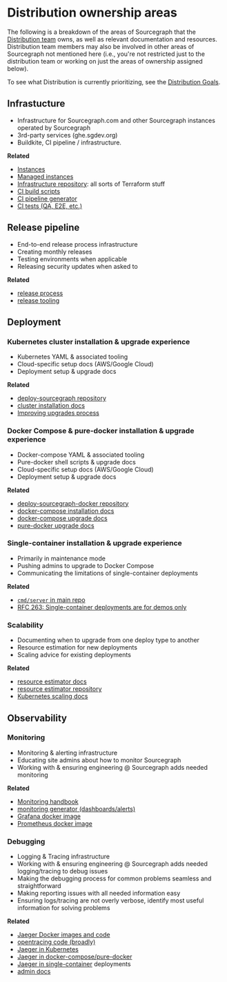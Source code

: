 # Distribution ownership areas

The following is a breakdown of the areas of Sourcegraph that the [Distribution team](./index.md) owns, as well as relevant documentation and resources.
Distribution team members may also be involved in other areas of Sourcegraph not mentioned here (i.e., you're not restricted just to the distribution team or working on just the areas of ownership assigned below).

To see what Distribution is currently prioritizing, see the [Distribution Goals](./goals.md).

## Infrastucture

- Infrastructure for Sourcegraph.com and other Sourcegraph instances operated by Sourcegraph
- 3rd-party services (ghe.sgdev.org)
- Buildkite, CI pipeline / infrastructure.

**Related**

- [Instances](../deployments/instances.md)
- [Managed instances](./managed/index.md)
- [Infrastructure repository](https://github.com/sourcegraph/infrastructure): all sorts of Terraform stuff
- [CI build scripts](https://sourcegraph.com/search?q=repo%3A%5Egithub%5C.com%2Fsourcegraph%2Fsourcegraph%24+file%3Abuild.sh%7C%2Fci%2F+count%3A1000&patternType=literal)
- [CI pipeline generator](https://sourcegraph.com/search?q=repo:%5Egithub%5C.com/sourcegraph/sourcegraph%24+file:%5Eenterprise/dev/ci/ci+count:1000&patternType=literal)
- [CI tests (QA, E2E, etc.)](https://sourcegraph.com/github.com/sourcegraph/sourcegraph/-/tree/dev/ci/test)

## Release pipeline

- End-to-end release process infrastructure
- Creating monthly releases
- Testing environments when applicable
- Releasing security updates when asked to

**Related**

- [release process](https://about.sourcegraph.com/handbook/engineering/releases)
- [release tooling](https://sourcegraph.com/github.com/sourcegraph/sourcegraph/-/tree/dev/release)

## Deployment

### Kubernetes cluster installation & upgrade experience

- Kubernetes YAML & associated tooling
- Cloud-specific setup docs (AWS/Google Cloud)
- Deployment setup & upgrade docs

**Related**

- [deploy-sourcegraph repository](https://github.com/sourcegraph/deploy-sourcegraph)
- [cluster installation docs](https://sourcegraph.com/github.com/sourcegraph/sourcegraph/-/blob/doc/admin/install/cluster.md)
- [Improving upgrades process](https://github.com/orgs/sourcegraph/projects/71)

### Docker Compose & pure-docker installation & upgrade experience 

- Docker-compose YAML & associated tooling
- Pure-docker shell scripts & upgrade docs
- Cloud-specific setup docs (AWS/Google Cloud)
- Deployment setup & upgrade docs

**Related**

- [deploy-sourcegraph-docker repository](https://github.com/sourcegraph/deploy-sourcegraph-docker)
- [docker-compose installation docs](https://sourcegraph.com/github.com/sourcegraph/sourcegraph/-/tree/doc/admin/install/docker-compose)
- [docker-compose upgrade docs](https://sourcegraph.com/github.com/sourcegraph/sourcegraph/-/blob/doc/admin/updates/docker_compose.md)
- [pure-docker upgrade docs](https://sourcegraph.com/github.com/sourcegraph/sourcegraph/-/blob/doc/admin/updates/pure_docker.md)

### Single-container installation & upgrade experience

- Primarily in maintenance mode
- Pushing admins to upgrade to Docker Compose
- Communicating the limitations of single-container deployments

**Related**

- [`cmd/server` in main repo](https://sourcegraph.com/search?q=repo:%5Egithub%5C.com/sourcegraph/sourcegraph%24+file:cmd/server/&patternType=regexp)
- [RFC 263: Single-container deployments are for demos only](https://docs.google.com/document/d/1GPypas4ZUZIw346EcNDM1up2OOQFyPpEzA3-0glPEMY)

### Scalability

- Documenting when to upgrade from one deploy type to another
- Resource estimation for new deployments
- Scaling advice for existing deployments

**Related**

- [resource estimator docs](https://docs.sourcegraph.com/admin/install/resource_estimator)
- [resource estimator repository](https://github.com/sourcegraph/resource-estimator)
- [Kubernetes scaling docs](https://docs.sourcegraph.com/admin/install/kubernetes/scale)

## Observability

### Monitoring

- Monitoring & alerting infrastructure
- Educating site admins about how to monitor Sourcegraph
- Working with & ensuring engineering @ Sourcegraph adds needed monitoring

**Related**

- [Monitoring handbook](../observability/monitoring.md)
- [monitoring generator (dashboards/alerts)](https://sourcegraph.com/github.com/sourcegraph/sourcegraph/-/tree/monitoring)
- [Grafana docker image](https://sourcegraph.com/github.com/sourcegraph/sourcegraph/-/tree/docker-images/grafana)
- [Prometheus docker image](https://sourcegraph.com/github.com/sourcegraph/sourcegraph/-/tree/docker-images/prometheus)

### Debugging

- Logging & Tracing infrastructure
- Working with & ensuring engineering @ Sourcegraph adds needed logging/tracing to debug issues
- Making the debugging process for common problems seamless and straightforward
- Making reporting issues with all needed information easy
- Ensuring logs/tracing are not overly verbose, identify most useful information for solving problems

**Related**

- [Jaeger Docker images and code](https://sourcegraph.com/search?q=repo:%5Egithub%5C.com/sourcegraph/sourcegraph%24+file:jaeger&patternType=literal)
- [opentracing code (broadly)](https://sourcegraph.com/search?q=repo:%5Egithub%5C.com/sourcegraph/sourcegraph%24+opentracing&patternType=literal)
- [Jaeger in Kubernetes](https://sourcegraph.com/search?q=repo:%5Egithub%5C.com/sourcegraph/deploy-sourcegraph%24+jaeger&patternType=literal)
- [Jaeger in docker-compose/pure-docker](https://sourcegraph.com/search?q=repo:%5Egithub%5C.com/sourcegraph/deploy-sourcegraph-docker%24+jaeger&patternType=literal)
- [Jaeger in single-container](https://sourcegraph.com/search?q=repo:%5Egithub%5C.com/sourcegraph/sourcegraph%24+file:cmd/server+jaeger&patternType=literal) deployments
- [admin docs](https://sourcegraph.com/search?q=repo:%5Egithub%5C.com/sourcegraph/sourcegraph%24+file:doc/admin/observability+jaeger%7Ctracing&patternType=regexp)
